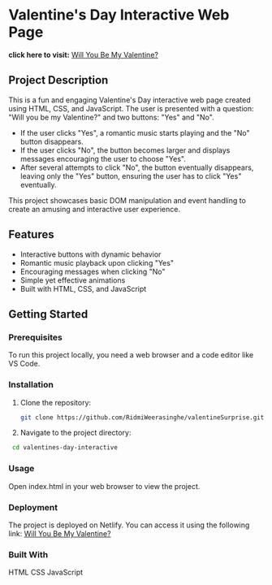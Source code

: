 # Valentine's Day Interactive Web Page

**click here to visit:** [Will You Be My Valentine?](https://will-you-be-my-valentineee.netlify.app/)

## Project Description

This is a fun and engaging Valentine's Day interactive web page created using HTML, CSS, and JavaScript. The user is presented with a question: "Will you be my Valentine?" and two buttons: "Yes" and "No".

- If the user clicks "Yes", a romantic music starts playing and the "No" button disappears.
- If the user clicks "No", the button becomes larger and displays messages encouraging the user to choose "Yes".
- After several attempts to click "No", the button eventually disappears, leaving only the "Yes" button, ensuring the user has to click "Yes" eventually.

This project showcases basic DOM manipulation and event handling to create an amusing and interactive user experience.

## Features

- Interactive buttons with dynamic behavior
- Romantic music playback upon clicking "Yes"
- Encouraging messages when clicking "No"
- Simple yet effective animations
- Built with HTML, CSS, and JavaScript

## Getting Started

### Prerequisites

To run this project locally, you need a web browser and a code editor like VS Code.

### Installation

1. Clone the repository:
   ```bash
   git clone https://github.com/RidmiWeerasinghe/valentineSurprise.git
   ```
2. Navigate to the project directory:
  ```bash
   cd valentines-day-interactive
   ```
### Usage
Open index.html in your web browser to view the project.

### Deployment
The project is deployed on Netlify. You can access it using the following link: [Will You Be My Valentine?](https://will-you-be-my-valentineee.netlify.app/)

### Built With
HTML
CSS
JavaScript

   
